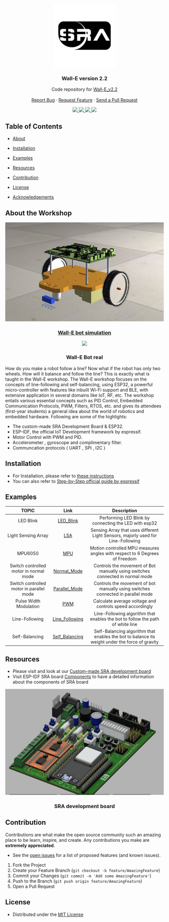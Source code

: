 <p align="center">
  <img src="documentation/images/logo.png"/>
  
  <h3 align="center"> Wall-E version 2.2 </h3>
  <p align="center">
    Code repository for <a href="https://github.com/SRA-VJTI/Wall-E_v2.2">Wall-E_v2.2</a>
    <br />
    <br />
    <a href="https://github.com/SRA-VJTI/Wall-E_v2.2/issues">Report Bug</a>
    ·
    <a href="https://github.com/SRA-VJTI/Wall-E_v2.2/issues">Request Feature</a>
    ·
    <a href="https://github.com/SRA-VJTI/Wall-E_v2.2/pulls">Send a Pull Request</a>
  </p>
 </p>
 
 <p align="center">
  
  <a href="https://github.com/SRA-VJTI/Wall-E_v2.2/network/members">
    <img src="https://img.shields.io/github/forks/SRA-VJTI/Wall-E_v2.2">
  </a>
  <a href="https://github.com/SRA-VJTI/Wall-E_v2.2/stargazers">
    <img src="https://img.shields.io/github/stars/SRA-VJTI/Wall-E_v2.2">
  </a>
  <a href="https://github.com/SRA-VJTI/Wall-E_v2.2/issues">
    <img src="https://img.shields.io/github/issues/SRA-VJTI/Wall-E_v2.2">
  </a>
  <a href="https://github.com/SRA-VJTI/Wall-E_v2.2/blob/master/LICENSE">
    <img src="https://img.shields.io/github/license/SRA-VJTI/Wall-E_v2.2">
  </a>
</p>

## Table of Contents

- [About](#about-the-workshop)
- [Installation](#installation)
- [Examples](#examples)
- [Resources](#resources)
- [Contribution](#contribution)
- [License](#license)

- [Acknowledgements](#acknowledgements)

## About the Workshop
<p align="center">
  <img src="documentation/images/wall_E_bot.JPG"/>
  <a href="https://github.com/MOLOCH-dev/Wall-E-Sim">
  <h3 align="center"> Wall-E bot simulation </h3>
  </a>
</p>
<p align="center">
  <img src="documentation/Assets/self_balance_demo.gif"/>
 
  <h3 align="center"> Wall-E Bot real </h3>
 
 </p>

How do you make a robot follow a line? Now what if the robot has only two wheels. How will it balance and follow the line? This is exactly what is taught in the Wall-E workshop.
The Wall-E workshop focuses on the concepts of line-following and self-balancing, using ESP32, a powerful micro-controller with features like inbuilt Wi-Fi support and BLE, with extensive application in several domains like IoT, RF, etc. The workshop entails various essential concepts such as PID Control, Embedded Communication Protocols, PWM, Filters, RTOS, etc. and gives its attendees (first-year students) a general idea about the world of robotics and embedded hardware. Following are some of the highlights:
- The custom-made SRA Development Board & ESP32.
- ESP-IDF, the official IoT Development framework by espressif.
- Motor Control with PWM and PID.
- Accelerometer , gyroscope and complimentary filter.
- Communcation protocols ( UART , SPI , I2C )


## Installation

- For Installation, please refer to [these instructions](Installations.md)
- You can also refer to [Step-by-Step official guide by espressif](https://docs.espressif.com/projects/esp-idf/en/latest/esp32/get-started/#installation-step-by-step)

## Examples

|                  TOPIC                  |                                                        Link                                                         |                                          Description                                           |
| :-------------------------------------: | :-----------------------------------------------------------------------------------------------------------------: | :--------------------------------------------------------------------------------------------: |
|                LED Blink                |              [LED_Blink](https://github.com/SRA-VJTI/Wall-E_v2.2/blob/dev/1_led_blink/README.md)               |                     Performing LED Blink by connecting the LED with esp32                      |
|           Light Sensing Array           |                    [LSA](https://github.com/SRA-VJTI/Wall-E_v2.2/blob/dev/2_LSA/README.md)                     |        Sensing Array that uses different Light Sensors, majorly used for Line-Following        |
|                 MPU6050                 |                    [MPU](https://github.com/SRA-VJTI/Wall-E_v2.2/blob/dev/3_MPU/README.md)                     |           Motion controlled MPU measures angles with respect to 6 Degrees of Freedom           |
| Switch controlled motor in normal mode  |   [Normal_Mode](https://github.com/SRA-VJTI/Wall-E_v2.2/blob/dev/4_switch_controlled_motor_normal/readme.md)   |         Controls the movement of Bot manually using switches connected in normal mode          |
| Switch controlled motor in parallel mode | [Parallel_Mode](https://github.com/SRA-VJTI/Wall-E_v2.2/blob/dev/5_switch_controlled_motor_parallel/README.md) |        Controls the movement of bot manually using switches connected in parallel mode         |
|         Pulse Width Modulation          |                    [PWM](https://github.com/SRA-VJTI/Wall-E_v2.2/blob/dev/6_PWM/README.md)                     |                    Calculate average voltage and controls speed accordingly                    |
|             Line-Following              |              [Line_Following](https://github.com/SRA-VJTI/Wall-E_v2.2/tree/dev/7_line_following)               |         Line-Following algorithm that enables the bot to follow the path of white line         |
|             Self-Balancing              |         [Self_Balancing](https://github.com/SRA-VJTI/Wall-E_v2.2/blob/dev/8_self_balancing/README.md)          | Self-Balancing algorithm that enables the bot to balance its weight under the force of gravity |

<!-- ROADMAP -->

## Resources

- Please visit and look at our [Custom-made SRA development board](https://github.com/SRA-VJTI/sra-board-hardware-design)
- Visit ESP-IDF SRA board [Components](https://github.com/SRA-VJTI/sra-board-hardware-design) to have a detailed information about the components of SRA board 
<p align="center">
  <img src="documentation/images/sra_board.png"/>
  <h3 align="center"> SRA development board </h3>
  </p>

<!-- CONTRIBUTING -->

## Contribution

Contributions are what make the open source community such an amazing place to be learn, inspire, and create. Any contributions you make are **extremely appreciated**.
- See the [open issues](https://github.com/SRA-VJTI/Wall-E_v2.2/issues) for a list of proposed features (and known issues).

1. Fork the Project
2. Create your Feature Branch (`git checkout -b feature/AmazingFeature`)
3. Commit your Changes (`git commit -m 'Add some AmazingFeature'`)
4. Push to the Branch (`git push origin feature/AmazingFeature`)
5. Open a Pull Request

<!-- LICENSE -->

## License

- Distributed under the [MIT License](https://github.com/SRA-VJTI/Wall-E_v2.2/blob/master/LICENSE)

<!-- CONTACT -->


[forks-shield]:https://img.shields.io/github/forks/SRA-VJTI/Wall-E_v2.2
[forks-url]: https://github.com/HarshShah03325/Wall-E_v2.2/network/members
[stars-shield]: https://img.shields.io/github/stars/SRA-VJTI/Wall-E_v2.2
[stars-url]: https://github.com/SRA-VJTI/Wall-E_v2.2/stargazers
[issues-shield]: https://img.shields.io/github/issues/SRA-VJTI/Wall-E_v2.2
[issues-url]: https://github.com/SRA-VJTI/Wall-E_v2.2/issues
[license-shield]: https://img.shields.io/github/license/SRA-VJTI/Wall-E_v2.2
[license-url]: https://github.com/SRA-VJTI/Wall-E_v2.2/blob/master/LICENSE



